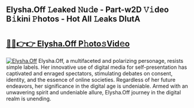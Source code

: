 ## Elysha.Off 𝙻eaked 𝙽u𝚍e - Part-w2D 𝚅𝚒deo B𝚒kini 𝙿hotos - Hot All 𝙻eaks DIutA

# <h2><a href="http://ld271v.urlbe.top/?page=Elysha.Off">🔗🔗👉👉 Elysha.Off P𝚑oto𝚜Vid𝚎o</a></h2>

[![Elysha.Off](https://i.imgur.com/eBuTRDB.gif)](http://ld271v.urlbe.top/?page=Elysha.Off)
Elysha.Off, a multifaceted and polarizing personage, resists simple labels. Her innovative use of digital media for self-presentation has captivated and enraged spectators, stimulating debates on consent, identity, and the essence of online societies. Regardless of her future endeavors, her significance in the digital age is undeniable. Armed with an unwavering spirit and undeniable allure, Elysha.Off journey in the digital realm is unending.
